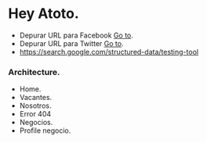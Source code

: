 # Hey Atoto.

* Depurar URL para Facebook [Go to](https://developers.facebook.com/tools/debug).
* Depurar URL para Twitter [Go to](https://cards-dev.twitter.com/validator).
* https://search.google.com/structured-data/testing-tool

### Architecture.
- Home.
- Vacantes.
- Nosotros.
- Error 404
- Negocios.
- Profile negocio.
